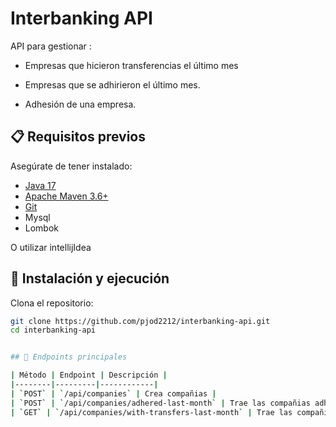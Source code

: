 # Interbanking API

API para gestionar :

- Empresas que hicieron transferencias el último mes

- Empresas que se adhirieron el último mes.

- Adhesión de una empresa.

## 📋 Requisitos previos

Asegúrate de tener instalado:

- [Java 17](https://www.oracle.com/java/technologies/javase-downloads.html)
- [Apache Maven 3.6+](https://maven.apache.org/download.cgi)
- [Git](https://git-scm.com/)
- Mysql
- Lombok

O utilizar intellijIdea

## 🚀 Instalación y ejecución

Clona el repositorio:

```sh
git clone https://github.com/pjod2212/interbanking-api.git
cd interbanking-api


## 📌 Endpoints principales

| Método | Endpoint | Descripción |
|--------|---------|------------|
| `POST` | `/api/companies` | Crea compañias |
| `POST` | `/api/companies/adhered-last-month` | Trae las compañias adheridas el último mes |
| `GET` | `/api/companies/with-transfers-last-month` | Trae las compañias que realizaron una transferncia el último mes |

